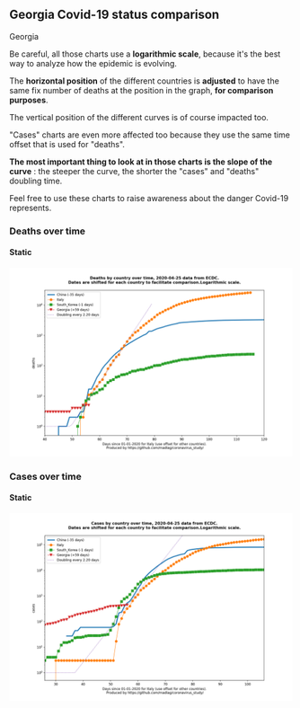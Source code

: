## Georgia Covid-19 status comparison 

Georgia



Be careful, all those charts use a **logarithmic scale**, because it's the best way to analyze how the epidemic is evolving.
 
The **horizontal position** of the different countries is **adjusted** to have the same fix number of deaths at the position in the graph, **for comparison purposes**.

The vertical position of the different curves is of course impacted too.

"Cases" charts are even more affected too because they use the same time offset that is used for "deaths".

**The most important thing to look at in those charts is the slope of the curve** : the steeper the curve, the shorter the "cases" and "deaths" doubling time.

Feel free to use these charts to raise awareness about the danger Covid-19 represents. 


 
### Deaths over time
 
#### Static
![Georgia covid-19 deaths static chart](https://raw.githubusercontent.com/madlag/coronavirus_study/master/notebooks/graphs/2020-04-25/countries/Georgia/2020-04-25_Georgia_deaths.png "Georgia covid-19 deaths static chart")   

 
### Cases over time
 
#### Static
![Georgia covid-19 cases static chart](https://raw.githubusercontent.com/madlag/coronavirus_study/master/notebooks/graphs/2020-04-25/countries/Georgia/2020-04-25_Georgia_cases.png "Georgia covid-19 cases static chart")   

